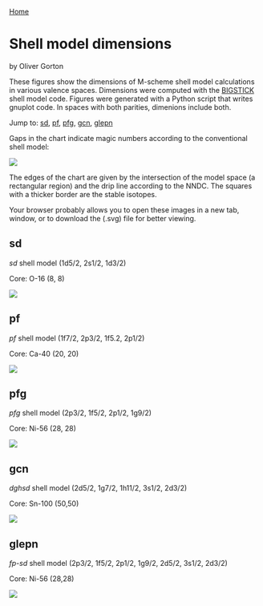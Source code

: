 [Home](index.html)

# Shell model dimensions

by Oliver Gorton

These figures show the dimensions of M-scheme shell model calculations in
various valence spaces. Dimensions were computed with the
[BIGSTICK](https://github.com/cwjsdsu/BigstickPublick) shell model code.
Figures were generated with a Python script that writes gnuplot code.  In
spaces with both parities, dimenions include both.

Jump to: [sd](#sd), [pf](#pf), [pfg](#pfg), [gcn](#gcn), [glepn](#glepn)

Gaps in the chart indicate magic numbers according to the conventional shell model:

<img src='charts/shell_model.svg' id="chart"/>

The edges of the chart are given by the intersection of the model space (a
rectangular region) and the drip line according to the NNDC. The squares with a
thicker border are the stable isotopes.

Your browser probably allows you to open these images in a new tab, window, or to download the (.svg) file for better viewing.


## sd
*sd* shell model (1d5/2, 2s1/2, 1d3/2)

Core: O-16 (8, 8)

<img src='charts/sd.svg' id="chart"/>

## pf

*pf* shell model (1f7/2, 2p3/2, 1f5.2, 2p1/2)

Core: Ca-40 (20, 20)

<img src='charts/pf.svg' id="chart"/>

## pfg

*pfg* shell model (2p3/2, 1f5/2, 2p1/2, 1g9/2)

Core: Ni-56 (28, 28)

<img src='charts/pfg.svg' id="chart"/>

## gcn

*dghsd* shell model (2d5/2, 1g7/2, 1h11/2, 3s1/2, 2d3/2)

Core: Sn-100 (50,50)

<img src='charts/gcn.svg' id="chart"/>

## glepn

*fp-sd* shell model (2p3/2, 1f5/2, 2p1/2, 1g9/2, 2d5/2, 3s1/2, 2d3/2)

Core: Ni-56 (28,28)

<img src='charts/glepn.svg' id="chart"/>
